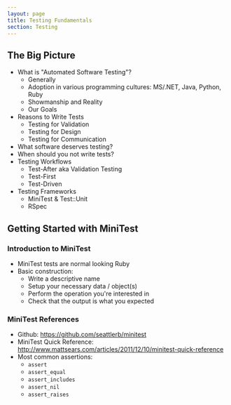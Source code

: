 ```yaml
---
layout: page
title: Testing Fundamentals
section: Testing
---
```


## The Big Picture

* What is "Automated Software Testing"?
  * Generally
  * Adoption in various programming cultures: MS/.NET, Java, Python, Ruby
  * Showmanship and Reality
  * Our Goals
* Reasons to Write Tests
  * Testing for Validation
  * Testing for Design
  * Testing for Communication
* What software deserves testing?
* When should you not write tests?
* Testing Workflows
  * Test-After aka Validation Testing
  * Test-First
  * Test-Driven
* Testing Frameworks
  * MiniTest & Test::Unit
  * RSpec

## Getting Started with MiniTest

### Introduction to MiniTest

* MiniTest tests are normal looking Ruby
* Basic construction:
  * Write a descriptive name
  * Setup your necessary data / object(s)
  * Perform the operation you're interested in
  * Check that the output is what you expected

### MiniTest References

* Github: https://github.com/seattlerb/minitest
* MiniTest Quick Reference: http://www.mattsears.com/articles/2011/12/10/minitest-quick-reference
* Most common assertions:
  * `assert`
  * `assert_equal`
  * `assert_includes`
  * `assert_nil`
  * `assert_raises`
